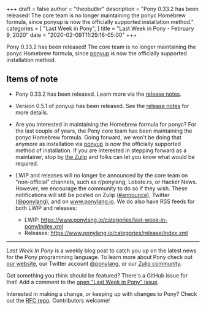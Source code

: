+++
draft = false
author = "theobutler"
description = "Pony 0.33.2 has been released! The core team is no longer maintaining the ponyc Homebrew formula, since ponyup is now the officially supported installation method."
categories = [
    "Last Week in Pony",
]
title = "Last Week in Pony - February 9, 2020"
date = "2020-02-09T11:29:16-05:00"
+++

Pony 0.33.2 has been released! The core team is no longer maintaining the ponyc Homebrew formula, since [ponyup](https://github.com/ponylang/ponyup) is now the officially supported installation method.

<!--more-->


## Items of note

- Pony 0.33.2 has been released. Learn more via the [release notes](https://www.ponylang.io/blog/2020/02/0.33.2-released/).

- Version 0.5.1 of ponyup has been released. See the [release notes](https://github.com/ponylang/ponyup/releases/tag/0.5.1) for more details.

- Are you interested in maintaining the Homebrew formula for ponyc? For the last couple of years, the Pony core team has been maintaining the ponyc Homebrew formula. Going forward, we won't be doing that anymore as installation via [ponyup](https://github.com/ponylang/ponyup) is now the officially supported method of installation. If you are interested in stepping forward as a maintainer, stop by [the Zulip](https://ponylang.zulipchat.com/#) and folks can let you know what would be required.

- LWIP and releases will no longer be announced by the core team on "non-official" channels, such as r/ponylang, Lobste.rs, or Hacker News. However, we encourage the community to do so if they wish. These notifications will still be posted on Zulip ([#announce](https://ponylang.zulipchat.com/#narrow/stream/189932-announce)), Twitter ([@ponylang](https://twitter.com/ponylang)), and on www.ponylang.io. We do also have RSS feeds for both LWIP and releases:
  - LWIP: https://www.ponylang.io/categories/last-week-in-pony/index.xml
  - Releases: https://www.ponylang.io/categories/release/index.xml

___

_Last Week In Pony_ is a weekly blog post to catch you up on the latest news for the Pony programming language. To learn more about Pony check out [our website](https://ponylang.io), our Twitter account [@ponylang](https://twitter.com/ponylang), or our [Zulip community](https://ponylang.zulipchat.com).

Got something you think should be featured? There's a GitHub issue for that! Add a comment to the [open "Last Week in Pony" issue](https://github.com/ponylang/ponylang.github.io/issues?q=is%3Aissue+is%3Aopen+label%3Alast-week-in-pony).

Interested in making a change, or keeping up with changes to Pony? Check out the [RFC repo](https://github.com/ponylang/rfcs). Contributors welcome!
